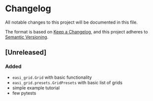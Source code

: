 # Changelog

All notable changes to this project will be documented in this file.

The format is based on [Keep a Changelog](https://keepachangelog.com/en/1.1.0/),
and this project adheres to [Semantic Versioning](https://semver.org/spec/v2.0.0.html).

## [Unreleased]

### Added

- `easi_grid.Grid` with basic functionality
- `easi_grid.presets.GridPresets` with basic list of grids
- simple example tutorial
- few pytests
